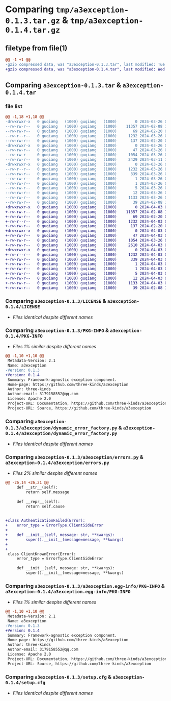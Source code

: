 # Comparing `tmp/a3exception-0.1.3.tar.gz` & `tmp/a3exception-0.1.4.tar.gz`

## filetype from file(1)

```diff
@@ -1 +1 @@
-gzip compressed data, was "a3exception-0.1.3.tar", last modified: Tue Mar 26 02:46:29 2024, max compression
+gzip compressed data, was "a3exception-0.1.4.tar", last modified: Wed Apr  3 06:06:39 2024, max compression
```

## Comparing `a3exception-0.1.3.tar` & `a3exception-0.1.4.tar`

### file list

```diff
@@ -1,18 +1,18 @@
-drwxrwxr-x   0 guqiang   (1000) guqiang   (1000)        0 2024-03-26 02:46:29.472527 a3exception-0.1.3/
--rw-rw-r--   0 guqiang   (1000) guqiang   (1000)    11357 2024-02-08 11:23:49.000000 a3exception-0.1.3/LICENSE
--rw-rw-r--   0 guqiang   (1000) guqiang   (1000)       69 2024-02-20 08:10:34.000000 a3exception-0.1.3/MANIFEST.in
--rw-r--r--   0 guqiang   (1000) guqiang   (1000)     1232 2024-03-26 02:46:29.472527 a3exception-0.1.3/PKG-INFO
--rw-rw-r--   0 guqiang   (1000) guqiang   (1000)      137 2024-02-20 08:10:34.000000 a3exception-0.1.3/README.md
-drwxrwxr-x   0 guqiang   (1000) guqiang   (1000)        0 2024-03-26 02:46:29.472527 a3exception-0.1.3/a3exception/
--rw-rw-r--   0 guqiang   (1000) guqiang   (1000)       47 2024-03-26 02:45:19.000000 a3exception-0.1.3/a3exception/__init__.py
--rw-rw-r--   0 guqiang   (1000) guqiang   (1000)     1054 2024-03-26 02:44:30.000000 a3exception-0.1.3/a3exception/dynamic_error_factory.py
--rw-rw-r--   0 guqiang   (1000) guqiang   (1000)     2429 2024-03-11 10:27:11.000000 a3exception-0.1.3/a3exception/errors.py
-drwxrwxr-x   0 guqiang   (1000) guqiang   (1000)        0 2024-03-26 02:46:29.472527 a3exception-0.1.3/a3exception.egg-info/
--rw-r--r--   0 guqiang   (1000) guqiang   (1000)     1232 2024-03-26 02:46:29.000000 a3exception-0.1.3/a3exception.egg-info/PKG-INFO
--rw-rw-r--   0 guqiang   (1000) guqiang   (1000)      339 2024-03-26 02:46:29.000000 a3exception-0.1.3/a3exception.egg-info/SOURCES.txt
--rw-rw-r--   0 guqiang   (1000) guqiang   (1000)        1 2024-03-26 02:46:29.000000 a3exception-0.1.3/a3exception.egg-info/dependency_links.txt
--rw-rw-r--   0 guqiang   (1000) guqiang   (1000)        1 2024-03-26 02:46:29.000000 a3exception-0.1.3/a3exception.egg-info/not-zip-safe
--rw-rw-r--   0 guqiang   (1000) guqiang   (1000)        5 2024-03-26 02:46:29.000000 a3exception-0.1.3/a3exception.egg-info/requires.txt
--rw-rw-r--   0 guqiang   (1000) guqiang   (1000)       12 2024-03-26 02:46:29.000000 a3exception-0.1.3/a3exception.egg-info/top_level.txt
--rw-rw-r--   0 guqiang   (1000) guqiang   (1000)     1133 2024-03-26 02:46:29.472527 a3exception-0.1.3/setup.cfg
--rw-rw-r--   0 guqiang   (1000) guqiang   (1000)       39 2024-02-08 11:23:49.000000 a3exception-0.1.3/setup.py
+drwxrwxr-x   0 guqiang   (1000) guqiang   (1000)        0 2024-04-03 06:06:39.978828 a3exception-0.1.4/
+-rw-rw-r--   0 guqiang   (1000) guqiang   (1000)    11357 2024-02-08 11:23:49.000000 a3exception-0.1.4/LICENSE
+-rw-rw-r--   0 guqiang   (1000) guqiang   (1000)       69 2024-02-20 08:10:34.000000 a3exception-0.1.4/MANIFEST.in
+-rw-r--r--   0 guqiang   (1000) guqiang   (1000)     1232 2024-04-03 06:06:39.978828 a3exception-0.1.4/PKG-INFO
+-rw-rw-r--   0 guqiang   (1000) guqiang   (1000)      137 2024-02-20 08:10:34.000000 a3exception-0.1.4/README.md
+drwxrwxr-x   0 guqiang   (1000) guqiang   (1000)        0 2024-04-03 06:06:39.974828 a3exception-0.1.4/a3exception/
+-rw-rw-r--   0 guqiang   (1000) guqiang   (1000)       47 2024-04-03 06:04:48.000000 a3exception-0.1.4/a3exception/__init__.py
+-rw-rw-r--   0 guqiang   (1000) guqiang   (1000)     1054 2024-03-26 02:44:30.000000 a3exception-0.1.4/a3exception/dynamic_error_factory.py
+-rw-rw-r--   0 guqiang   (1000) guqiang   (1000)     2610 2024-04-03 06:04:33.000000 a3exception-0.1.4/a3exception/errors.py
+drwxrwxr-x   0 guqiang   (1000) guqiang   (1000)        0 2024-04-03 06:06:39.978828 a3exception-0.1.4/a3exception.egg-info/
+-rw-r--r--   0 guqiang   (1000) guqiang   (1000)     1232 2024-04-03 06:06:39.000000 a3exception-0.1.4/a3exception.egg-info/PKG-INFO
+-rw-rw-r--   0 guqiang   (1000) guqiang   (1000)      339 2024-04-03 06:06:39.000000 a3exception-0.1.4/a3exception.egg-info/SOURCES.txt
+-rw-rw-r--   0 guqiang   (1000) guqiang   (1000)        1 2024-04-03 06:06:39.000000 a3exception-0.1.4/a3exception.egg-info/dependency_links.txt
+-rw-rw-r--   0 guqiang   (1000) guqiang   (1000)        1 2024-04-03 06:06:39.000000 a3exception-0.1.4/a3exception.egg-info/not-zip-safe
+-rw-rw-r--   0 guqiang   (1000) guqiang   (1000)        5 2024-04-03 06:06:39.000000 a3exception-0.1.4/a3exception.egg-info/requires.txt
+-rw-rw-r--   0 guqiang   (1000) guqiang   (1000)       12 2024-04-03 06:06:39.000000 a3exception-0.1.4/a3exception.egg-info/top_level.txt
+-rw-rw-r--   0 guqiang   (1000) guqiang   (1000)     1133 2024-04-03 06:06:39.978828 a3exception-0.1.4/setup.cfg
+-rw-rw-r--   0 guqiang   (1000) guqiang   (1000)       39 2024-02-08 11:23:49.000000 a3exception-0.1.4/setup.py
```

### Comparing `a3exception-0.1.3/LICENSE` & `a3exception-0.1.4/LICENSE`

 * *Files identical despite different names*

### Comparing `a3exception-0.1.3/PKG-INFO` & `a3exception-0.1.4/PKG-INFO`

 * *Files 1% similar despite different names*

```diff
@@ -1,10 +1,10 @@
 Metadata-Version: 2.1
 Name: a3exception
-Version: 0.1.3
+Version: 0.1.4
 Summary: Framework-agnostic exception component.
 Home-page: https://github.com/three-kinds/a3exception
 Author: three-kinds
 Author-email: 3179158552@qq.com
 License: Apache 2.0
 Project-URL: Documentation, https://github.com/three-kinds/a3exception
 Project-URL: Source, https://github.com/three-kinds/a3exception
```

### Comparing `a3exception-0.1.3/a3exception/dynamic_error_factory.py` & `a3exception-0.1.4/a3exception/dynamic_error_factory.py`

 * *Files identical despite different names*

### Comparing `a3exception-0.1.3/a3exception/errors.py` & `a3exception-0.1.4/a3exception/errors.py`

 * *Files 2% similar despite different names*

```diff
@@ -26,14 +26,21 @@
     def __str__(self):
         return self.message
 
     def __repr__(self):
         return self.cause
 
 
+class AuthenticationFailed(Error):
+    error_type = ErrorType.ClientSideError
+
+    def __init__(self, message: str, **kwargs):
+        super().__init__(message=message, **kwargs)
+
+
 class ClientKnownError(Error):
     error_type = ErrorType.ClientSideError
 
     def __init__(self, message: str, **kwargs):
         super().__init__(message=message, **kwargs)
```

### Comparing `a3exception-0.1.3/a3exception.egg-info/PKG-INFO` & `a3exception-0.1.4/a3exception.egg-info/PKG-INFO`

 * *Files 1% similar despite different names*

```diff
@@ -1,10 +1,10 @@
 Metadata-Version: 2.1
 Name: a3exception
-Version: 0.1.3
+Version: 0.1.4
 Summary: Framework-agnostic exception component.
 Home-page: https://github.com/three-kinds/a3exception
 Author: three-kinds
 Author-email: 3179158552@qq.com
 License: Apache 2.0
 Project-URL: Documentation, https://github.com/three-kinds/a3exception
 Project-URL: Source, https://github.com/three-kinds/a3exception
```

### Comparing `a3exception-0.1.3/setup.cfg` & `a3exception-0.1.4/setup.cfg`

 * *Files identical despite different names*

